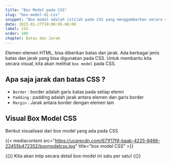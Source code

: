 ```yaml
---
title: "Box Model pada CSS"
slug: "box-model-di-css"
snippet: "Box model adalah istilah pada CSS yang menggambarkan secara visual posisi border, padding dan margin pada setiap elemen."
date: 2023-01-27T10:00:05-08:00
label: CSS
order: 100
chapter: Batas dan Jarak
---
```


Elemen-elemen HTML, bisa diberikan batas dan jarak. Ada berbagai jenis batas dan jarak yang bisa digunakan pada CSS. Untuk membantu kita secara visual, kita akan melihat `box model` pada CSS.

## Apa saja jarak dan batas CSS ?

- `Border` : border adalah garis batas pada setiap elemn
- `Padding` : padding adalah jarak antara elemen dan garis border
- `Margin` : Jarak antara border dengan elemen lain


## Visual Box Model CSS

Berikut visualisasi dari box model yang ada pada CSS

{{< mediacontent src="https://ucarecdn.com/671f17f9-baab-4225-8466-22455b472352/boxmodelcss.jpg" title="box model CSS" >}}

{{<alert class="info">}}
Kita akan intip secara detail box-model ini satu per satu!
{{</alert>}}